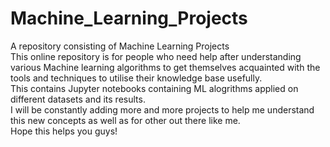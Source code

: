 # Machine_Learning_Projects
A repository consisting of Machine Learning Projects
<br>This online repository is for people who need help after understanding various Machine learning algorithms to get themselves acquainted with the tools and techniques to utilise their knowledge base usefully.
<br> This contains Jupyter notebooks containing ML alogrithms applied on different datasets and its results.
<br> I will be constantly adding more and more projects to help me understand this new concepts as well as for other out there like me.
<br> Hope this helps you guys!
